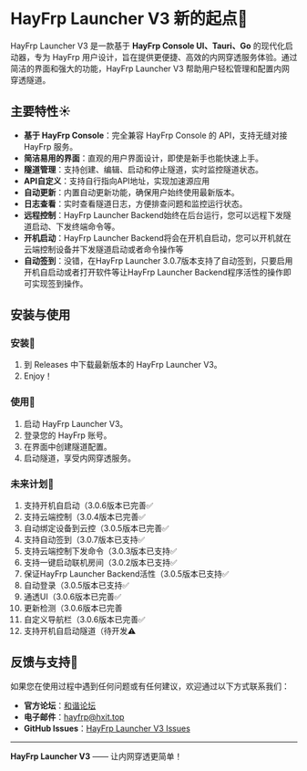 # HayFrp Launcher V3 新的起点🎉

HayFrp Launcher V3 是一款基于 **HayFrp Console UI、Tauri、Go** 的现代化启动器，专为 HayFrp 用户设计，旨在提供更便捷、高效的内网穿透服务体验。通过简洁的界面和强大的功能，HayFrp Launcher V3 帮助用户轻松管理和配置内网穿透隧道。

## 主要特性☀️

- **基于 HayFrp Console**：完全兼容 HayFrp Console 的 API，支持无缝对接 HayFrp 服务。
- **简洁易用的界面**：直观的用户界面设计，即使是新手也能快速上手。
- **隧道管理**：支持创建、编辑、启动和停止隧道，实时监控隧道状态。
- **API自定义**：支持自行指向API地址，实现加速源应用
- **自动更新**：内置自动更新功能，确保用户始终使用最新版本。
- **日志查看**：实时查看隧道日志，方便排查问题和监控运行状态。
- **远程控制**：HayFrp Launcher Backend始终在后台运行，您可以远程下发隧道启动、下发终端命令等。
- **开机启动**：HayFrp Launcher Backend将会在开机自启动，您可以开机就在云端控制设备并下发隧道启动或者命令操作等
- **自动签到**：没错，在HayFrp Launcher 3.0.7版本支持了自动签到，只要启用开机自启动或者打开软件等让HayFrp Launcher Backend程序活性的操作即可实现签到操作。

## 安装与使用

### 安装📱

1. 到 Releases 中下载最新版本的 HayFrp Launcher V3。
2. Enjoy！

### 使用🚥

1. 启动 HayFrp Launcher V3。
2. 登录您的 HayFrp 账号。
3. 在界面中创建隧道配置。
4. 启动隧道，享受内网穿透服务。

### 未来计划🚞

1. 支持开机自启动（3.0.6版本已完善✅
2. 支持云端控制（3.0.4版本已完善✅
3. 自动绑定设备到云控（3.0.5版本已完善✅
4. 支持自动签到（3.0.7版本已支持✅
5. 支持云端控制下发命令（3.0.3版本已支持✅
6. 支持一键启动联机房间（3.0.2版本已支持✅
7. 保证HayFrp Launcher Backend活性（3.0.5版本已支持✅
8. 自动登录（3.0.5版本已支持✅
9. 通透UI（3.0.6版本已完善✅
10. 更新检测（3.0.6版本已完善
11. 自定义导航栏（3.0.6版本已完善✅
12. 支持开机自启动隧道（待开发⚠️

## 反馈与支持👋

如果您在使用过程中遇到任何问题或有任何建议，欢迎通过以下方式联系我们：

- **官方论坛**：[和谐论坛](https://bbs.hxit.top)
- **电子邮件**：hayfrp@hxit.top
- **GitHub Issues**：[HayFrp Launcher V3 Issues](https://github.com/OoyonghongoO/HayFrp-Launcher/issues)

---

**HayFrp Launcher V3** —— 让内网穿透更简单！
